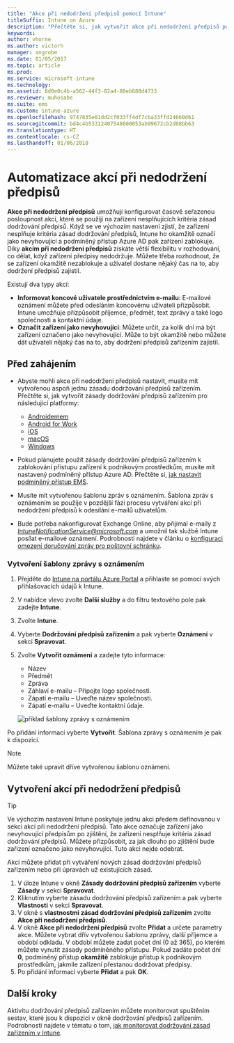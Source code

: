 ```yaml
---
title: "Akce při nedodržení předpisů pomocí Intune"
titleSuffix: Intune on Azure
description: "Přečtěte si, jak vytvořit akce při nedodržení předpisů pomocí Intune."
keywords: 
author: vhorne
ms.author: victorh
manager: angrobe
ms.date: 01/05/2017
ms.topic: article
ms.prod: 
ms.service: microsoft-intune
ms.technology: 
ms.assetid: 6d0e0c4b-a562-44f3-82a4-80eb688d4733
ms.reviewer: muhosabe
ms.suite: ems
ms.custom: intune-azure
ms.openlocfilehash: 9747835e01dd2cf033ff4df7cba33ffd24660d61
ms.sourcegitcommit: bd4c4b53312407548600053ab99672cb2d08bb63
ms.translationtype: HT
ms.contentlocale: cs-CZ
ms.lasthandoff: 01/06/2018
---
```

# <a name="automate-actions-for-noncompliance"></a>Automatizace akcí při nedodržení předpisů

**Akce při nedodržení předpisů** umožňují konfigurovat časově seřazenou posloupnost akcí, které se použijí na zařízení nesplňujících kritéria zásad dodržování předpisů. Když se ve výchozím nastavení zjistí, že zařízení nesplňuje kritéria zásad dodržování předpisů, Intune ho okamžitě označí jako nevyhovující a podmíněný přístup Azure AD pak zařízení zablokuje. Díky **akcím při nedodržení předpisů** získáte větší flexibilitu v rozhodování, co dělat, když zařízení předpisy nedodržuje. Můžete třeba rozhodnout, že se zařízení okamžitě nezablokuje a uživatel dostane nějaký čas na to, aby dodržení předpisů zajistil.

Existují dva typy akcí:

-   **Informovat koncové uživatele prostřednictvím e-mailu**: E-mailové oznámení můžete před odesláním koncovému uživateli přizpůsobit. Intune umožňuje přizpůsobit příjemce, předmět, text zprávy a také logo společnosti a kontaktní údaje.
-   **Označit zařízení jako nevyhovující**: Můžete určit, za kolik dní má být zařízení označeno jako nevyhovující. Může to být okamžitě nebo můžete dát uživateli nějaký čas na to, aby dodržení předpisů zařízením zajistil.

## <a name="before-you-begin"></a>Před zahájením

- Abyste mohli akce při nedodržení předpisů nastavit, musíte mít vytvořenou aspoň jednu zásadu dodržování předpisů zařízením. Přečtěte si, jak vytvořit zásady dodržování předpisů zařízením pro následující platformy:

    -   [Androidemem](compliance-policy-create-android.md)
    -   [Android for Work](compliance-policy-create-android-for-work.md)
    -   [iOS](compliance-policy-create-ios.md)
    -   [macOS](compliance-policy-create-mac-os.md)
    -   [Windows](compliance-policy-create-windows.md)

- Pokud plánujete použít zásady dodržování předpisů zařízením k zablokování přístupu zařízení k podnikovým prostředkům, musíte mít nastavený podmíněný přístup Azure AD. Přečtěte si, [jak nastavit podmíněný přístup EMS](https://docs.microsoft.com/azure/active-directory/active-directory-conditional-access).

- Musíte mít vytvořenou šablonu zpráv s oznámením. Šablona zpráv s oznámením se použije v pozdější fázi procesu vytváření akcí při nedodržení předpisů k odesílání e-mailů uživatelům.

- Bude potřeba nakonfigurovat Exchange Online, aby přijímal e-maily z *IntuneNotificationService@microsoft.com* a umožnil tak službě Intune posílat e-mailové oznámení. Podrobnosti najdete v článku o [konfiguraci omezení doručování zpráv pro poštovní schránku](https://technet.microsoft.com/library/bb397214(v=exchg.160).aspx).

### <a name="to-create-a-notification-message-template"></a>Vytvoření šablony zprávy s oznámením

1. Přejděte do [Intune na portálu Azure Portal](https://portal.azure.com) a přihlaste se pomocí svých přihlašovacích údajů k Intune.
2. V nabídce vlevo zvolte **Další služby** a do filtru textového pole pak zadejte **Intune**.
3. Zvolte **Intune**.
4. Vyberte **Dodržování předpisů zařízením** a pak vyberte **Oznámení** v sekci **Spravovat**.
5. Zvolte **Vytvořit oznámení** a zadejte tyto informace:
    - Název
    - Předmět
    - Zpráva
    - Záhlaví e-mailu – Připojte logo společnosti.
    - Zápatí e-mailu – Uveďte název společnosti.
    - Zápatí e-mailu – Uveďte kontaktní údaje.

   ![příklad šablony zprávy s oznámením](./media/actionsfornoncompliance-1.PNG)

Po přidání informací vyberte **Vytvořit**. Šablona zprávy s oznámením je pak k dispozici.

> [!NOTE] 
> Můžete také upravit dříve vytvořenou šablonu oznámení.

## <a name="to-create-actions-for-non-compliance"></a>Vytvoření akcí při nedodržení předpisů

> [!TIP]
> Ve výchozím nastavení Intune poskytuje jednu akci předem definovanou v sekci akcí při nedodržení předpisů. Tato akce označuje zařízení jako nevyhovující předpisům po zjištění, že zařízení nesplňuje kritéria zásad dodržování předpisů. Můžete přizpůsobit, za jak dlouho po zjištění bude zařízení označeno jako nevyhovující. Tuto akci nejde odebrat.

Akci můžete přidat při vytváření nových zásad dodržování předpisů zařízením nebo při úpravách už existujících zásad.

1.  V úloze Intune v okně **Zásady dodržování předpisů zařízením** vyberte **Zásady** v sekci **Spravovat**.
2.  Kliknutím vyberte zásadu dodržování předpisů zařízením a pak vyberte **Vlastnosti** v sekci **Spravovat**.
3.  V okně s **vlastnostmi zásad dodržování předpisů zařízením** zvolte **Akce při nedodržení předpisů**.
4.  V okně **Akce při nedodržení předpisů** zvolte **Přidat** a určete parametry akce. Můžete vybrat dřív vytvořenou šablonu zprávy, další příjemce a období odkladu. V období můžete zadat počet dní (0 až 365), po kterém můžete vynutit zásady podmíněného přístupu. Pokud zadáte počet dní **0**, podmíněný přístup **okamžitě** zablokuje přístup k podnikovým prostředkům, jakmile zařízení přestanou dodržovat předpisy.
5.  Po přidání informací vyberte **Přidat** a pak **OK**.

## <a name="next-steps"></a>Další kroky
Aktivitu dodržování předpisů zařízením můžete monitorovat spuštěním sestav, které jsou k dispozici v okně dodržování předpisů zařízením. Podrobnosti najdete v tématu o tom, [jak monitorovat dodržování zásad zařízením v Intune](device-compliance-monitor.md).

